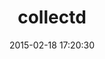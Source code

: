 ---
layout: post
title:  "collectd"
repo:   "astro/ruby-collectd"
date:   2015-02-18 17:20:30
gemurl: http://github.com/astro/ruby-collectd
---